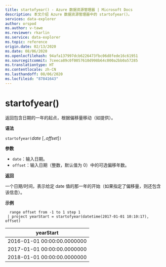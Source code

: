 ```yaml
---
title: startofyear() - Azure 数据资源管理器 | Microsoft Docs
description: 本文介绍 Azure 数据资源管理器中的 startofyear()。
services: data-explorer
author: orspod
ms.author: v-tawe
ms.reviewer: rkarlin
ms.service: data-explorer
ms.topic: reference
origin.date: 02/13/2020
ms.date: 08/06/2020
ms.openlocfilehash: 94afa137997dcb6226473fbc06d8fede16c61951
ms.sourcegitcommit: 7ceeca89c0f0057610d998b64c000a2bb0a57285
ms.translationtype: HT
ms.contentlocale: zh-CN
ms.lasthandoff: 08/06/2020
ms.locfileid: "87841643"
---
```

# <a name="startofyear"></a>startofyear()

返回包含日期的一年的起点，根据偏移量移动（如提供）。

**语法**

`startofyear(`*date* [`,`*offset*]`)`

**参数**

* `date`：输入日期。
* `offset`：输入日期（整数，默认值为 0）中的可选偏移年数。 

**返回**

一个日期/时间，表示给定 date 值的那一年的开始（如果指定了偏移量，则还包含该信息）。

**示例**

```kusto
  range offset from -1 to 1 step 1
 | project yearStart = startofyear(datetime(2017-01-01 10:10:17), offset) 
```

|yearStart|
|---|
|2016-01-01 00:00:00.0000000|
|2017-01-01 00:00:00.0000000|
|2018-01-01 00:00:00.0000000|